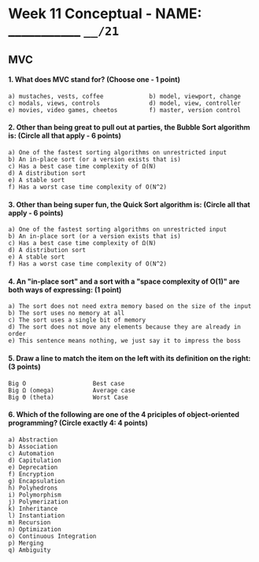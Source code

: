 # Week 11 Conceptual - NAME: ___________  `__/21`


## MVC

#### 1. What does MVC stand for? (Choose one - 1 point)

```
a) mustaches, vests, coffee				b) model, viewport, change
c) modals, views, controls  			d) model, view, controller
e) movies, video games, cheetos			f) master, version control
```

#### 2. Other than being great to pull out at parties, the Bubble Sort algorithm is: (Circle all that apply - 6 points)

```
a) One of the fastest sorting algorithms on unrestricted input
b) An in-place sort (or a version exists that is)
c) Has a best case time complexity of Ω(N)
d) A distribution sort
e) A stable sort
f) Has a worst case time complexity of O(N^2)
```

#### 3. Other than being super fun, the Quick Sort algorithm is: (Circle all that apply - 6 points)

```
a) One of the fastest sorting algorithms on unrestricted input
b) An in-place sort (or a version exists that is)
c) Has a best case time complexity of Ω(N)
d) A distribution sort
e) A stable sort
f) Has a worst case time complexity of O(N^2)
```

#### 4. An "in-place sort" and a sort with a "space complexity of O(1)" are both ways of expressing: (1 point)

```
a) The sort does not need extra memory based on the size of the input
b) The sort uses no memory at all
c) The sort uses a single bit of memory
d) The sort does not move any elements because they are already in order
e) This sentence means nothing, we just say it to impress the boss
```

#### 5. Draw a line to match the item on the left with its definition on the right: (3 points)

```
Big O					Best case
Big Ω (omega)			Average case
Big Θ (theta)			Worst Case
```

#### 6. Which of the following are one of the 4 priciples of object-oriented programming? (Circle exactly 4: 4 points)

```
a) Abstraction		
b) Association
c) Automation
d) Capitulation	
e) Deprecation
f) Encryption
g) Encapsulation
h) Polyhedrons
i) Polymorphism
j) Polymerization
k) Inheritance
l) Instantiation
m) Recursion
n) Optimization
o) Continuous Integration
p) Merging
q) Ambiguity
```
